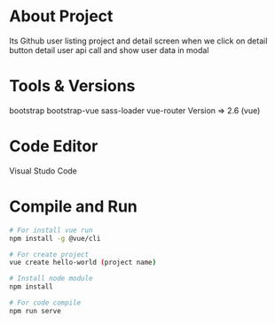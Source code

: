 # About Project
Its Github user listing project and detail screen when we click on detail button detail user api call 
and show user data in modal

# Tools & Versions
bootstrap
bootstrap-vue
sass-loader
vue-router
Version
=> 2.6 (vue)

# Code Editor
Visual Studo Code

# Compile and Run

``` bash
# For install vue run 
npm install -g @vue/cli

# For create project
vue create hello-world (project name)

# Install node module 
npm install

# For code compile 
npm run serve
```